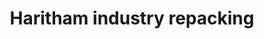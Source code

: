 ---
title: "Haritham industry  repacking"
url: /thiruvananthapuram/haritham-industry-repacking/
shop: shop
---